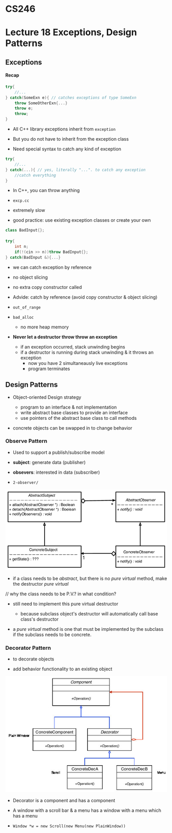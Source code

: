 # CS246
# Lecture 18  Exceptions, Design Patterns

## Exceptions

#### Recap 
```cpp
try{
	//...
} catch(SomeExn e){ // catches exceptions of type SomeExn
	throw SomeOtherExn{...}
	throw e;
	throw;
}
```

- All C++ library exceptions inherit from `exception`

- But you do not have to inherit from the exception class

- Need special syntax to catch any kind of exception


```cpp
try{
	//...
} catch(...){ // yes, literally "...". to catch any exception
	//catch everything
}
```

- In C++, you can throw anything

- `excp.cc`

- extremely slow

- good practice: use existing exception classes or create your own

```cpp
class BadInput{};

try{
	int n;
	if(!(cin >> n))throw BadInput{};
} catch(BadInput &){...}
```

- we can catch exception by reference

- no object slicing

- no extra copy constructor called

- Advide: catch by reference (avoid copy constructor & object slicing)

- `out_of_range`

- `bad_alloc` 
	- no more heap memory

- **Never let a destructor throw throw an exception**
	- if an exception occurred, stack unwinding begins	
	- if a destructor is running during stack unwinding & it throws an exception
		- now you have 2 simultaneausly live exceptions
		- program terminates



## Design Patterns

- Object-oriented Design strategy
	- program to an interface & not implementation
	- write abstract base classes to provide an interface
	- use pointers of the abstract base class to call methods

- concrete objects can be swapped in to change behavior

### Observe Pattern

- Used to support a publish/subscribe model

- **subject**: generate data (publisher)
- **obsevers**: interested in data (subscriber)


- `2-observer/`

![](ObserverPattern.png)

- if a class needs to be *abstract*, but there is no *pure virtual* method, make the destructor *pure virtual*

// why the class needs to be P.V.? in what condition?

- still need to implement this pure virtual destructor 
	- because subclass object's destructor will automatically call base class's destructor

- a *pure virtual* method is one that must be implemented by the subclass if the subclass needs to be concrete.

### Decorator Pattern

- to decorate objects

- add behavior functionality to an existing object

![](DecoratorUML.png)

- Decorator is a component and has a component

- A window with a scroll bar & a menu has a window with a menu which has a menu
- `Window *w = new Scroll(new Menu(new PlainWindow))`
